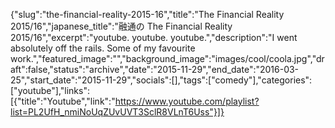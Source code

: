 {"slug":"the-financial-reality-2015-16","title":"The Financial Reality 2015/16","japanese_title":"融通の The Financial Reality 2015/16","excerpt":"youtube. youtube. youtube.","description":"I went absolutely off the rails. Some of my favourite work.","featured_image":"","background_image":"images/cool/coola.jpg","draft":false,"status":"archive","date":"2015-11-29","end_date":"2016-03-25","start_date":"2015-11-29","socials":[],"tags":["comedy"],"categories":["youtube"],"links":[{"title":"Youtube","link":"https://www.youtube.com/playlist?list=PL2UfH_nmiNoUqZUvUVT3SclR8VLnT6Uss"}]}